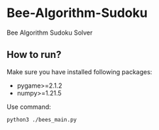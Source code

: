 # Bee-Algorithm-Sudoku
Bee Algorithm Sudoku Solver

## How to run?
Make sure you have installed following packages:
- pygame>=2.1.2
- numpy>=1.21.5

Use command:
```
python3 ./bees_main.py
```
